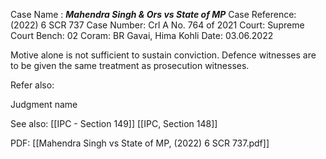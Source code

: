 Case Name : ***Mahendra Singh & Ors vs State of MP***
Case Reference: (2022) 6 SCR 737
Case Number: Crl A No. 764 of 2021
Court: Supreme Court
Bench: 02
Coram: BR Gavai, Hima Kohli
Date: 03.06.2022

Motive alone is not sufficient to sustain conviction.
Defence witnesses are to be given the same treatment as prosecution witnesses.

Refer also:

Judgment name

See also:
[[IPC - Section 149]] 
[[IPC, Section 148]]

PDF:
[[Mahendra Singh vs State of MP, (2022) 6 SCR 737.pdf]]